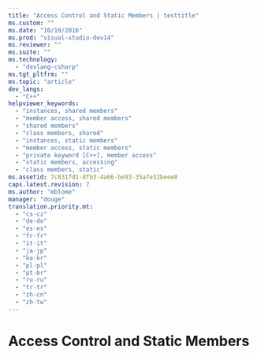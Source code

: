 ```yaml
---
title: "Access Control and Static Members | testtitle"
ms.custom: ""
ms.date: "10/19/2016"
ms.prod: "visual-studio-dev14"
ms.reviewer: ""
ms.suite: ""
ms.technology: 
  - "devlang-csharp"
ms.tgt_pltfrm: ""
ms.topic: "article"
dev_langs: 
  - "C++"
helpviewer_keywords: 
  - "instances, shared members"
  - "member access, shared members"
  - "shared members"
  - "class members, shared"
  - "instances, static members"
  - "member access, static members"
  - "private keyword [C++], member access"
  - "static members, accessing"
  - "class members, static"
ms.assetid: 7c831fd1-dfb3-4a66-be93-35a7e32beee8
caps.latest.revision: 7
ms.author: "mblome"
manager: "douge"
translation.priority.mt: 
  - "cs-cz"
  - "de-de"
  - "es-es"
  - "fr-fr"
  - "it-it"
  - "ja-jp"
  - "ko-kr"
  - "pl-pl"
  - "pt-br"
  - "ru-ru"
  - "tr-tr"
  - "zh-cn"
  - "zh-tw"
---
```

# Access Control and Static Members
This content has moved to  [Access Specifiers for Base Classes](../misc/access-specifiers-for-base-classes.md)